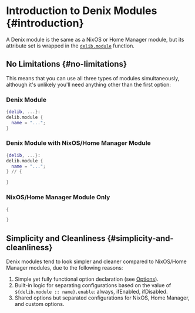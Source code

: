 # Introduction to Denix Modules {#introduction}
A Denix module is the same as a NixOS or Home Manager module, but its attribute set is wrapped in the [`delib.module`](/modules/structure) function.

## No Limitations {#no-limitations}
This means that you can use all three types of modules simultaneously, although it's unlikely you'll need anything other than the first option:

### Denix Module
```nix
{delib, ...}:
delib.module {
  name = "...";
}
```

### Denix Module with NixOS/Home Manager Module
```nix
{delib, ...}:
delib.module {
  name = "...";
} // {

}
```

### NixOS/Home Manager Module Only
```nix
{

}
```

## Simplicity and Cleanliness {#simplicity-and-cleanliness}
Denix modules tend to look simpler and cleaner compared to NixOS/Home Manager modules, due to the following reasons:

1. Simple yet fully functional option declaration (see [Options](/options/introduction)).
2. Built-in logic for separating configurations based on the value of `${delib.module :: name}.enable`: always, ifEnabled, ifDisabled.
3. Shared options but separated configurations for NixOS, Home Manager, and custom options.
